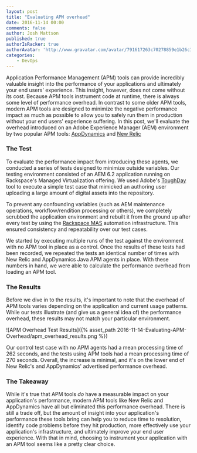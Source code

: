 ```yaml
---
layout: post
title: "Evaluating APM overhead"
date: 2016-11-14 00:00
comments: false
author: Josh Mattson
published: true
authorIsRacker: true
authorAvatar: 'http://www.gravatar.com/avatar/791617263c70278859e1b26c15d13eab'
categories:
    - DevOps
---
```


Application Performance Management (APM) tools can provide incredibly valuable insight into the performance of your applications and ultimately your end users' experience.  This insight, however, does not come without its cost.  Because APM tools instrument code at runtime, there is always some level of performance overhead.  In contrast to some older APM tools, modern APM tools are designed to minimize the negative performance impact as much as possible to allow you to safely run them in production without your end users' experience suffering.  In this post, we'll evaluate the overhead introduced on an Adobe Experience Manager (AEM) environment by two popular APM tools: [AppDynamics](http://www.appdynamics.com) and [New Relic](http://www.newrelic.com)

<!-- more -->

### The Test

To evaluate the performance impact from introducing these agents, we conducted a series of tests designed to minimize outside variables.  Our testing environment consisted of an AEM 6.2 application running on Rackspace's Managed Virtualization offering.  We used Adobe's [ToughDay](https://docs.adobe.com/docs/en/aem/6-2/develop/test/tough-day.html) tool to execute a simple test case that mimicked an authoring user uploading a large amount of digital assets into the repository.

To prevent any confounding variables (such as AEM maintenance operations, workflow/rendition processing or others), we completely scrubbed the application environment and rebuilt it from the ground up after every test by using the [Rackspace MAS](https://www.rackspace.com/digital/managed-application-services) automation infrastructure.  This ensured consistency and repeatability over our test cases.

We started by executing multiple runs of the test against the environment with no APM tool in place as a control.  Once the results of these tests had been recorded, we repeated the tests an identical number of times with New Relic and AppDynamics Java APM agents in place.  With these numbers in hand, we were able to calculate the performance overhead from loading an APM tool.

### The Results

Before we dive in to the results, it's important to note that the overhead of APM tools varies depending on the application and current usage patterns.  While our tests illustrate (and give us a general idea of) the performance overhead, these results may not match your particular environment.

![APM Overhead Test Results]({% asset_path 2016-11-14-Evaluating-APM-Overhead/apm_overhead_results.png %})

Our control test case with no APM agents had a mean processing time of 262 seconds, and the tests using APM tools had a mean processing time of 270 seconds.  Overall, the increase is minimal, and it's on the lower end of New Relic's and AppDynamics' advertised performance overhead.

### The Takeaway

While it's true that APM tools *do* have a measurable impact on your application's performance, modern APM tools like New Relic and AppDynamics have all but eliminated this performance overhead.  There is still a trade off, but the amount of insight into your application's performance these tools bring can help you to reduce time to resolution, identify code problems before they hit production, more effectively use your application's infrastructure, and ultimately improve your end user experience.  With that in mind, choosing to instrument your application with an APM tool seems like a pretty clear choice.
